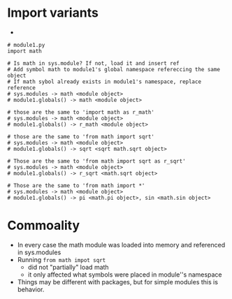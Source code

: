 # Import variants
- 
```
# module1.py
import math

# Is math in sys.module? If not, load it and insert ref
# Add symbol math to module1's global namespace refereccing the same object
# If math sybol already exists in module1's namespace, replace reference
# sys.modules -> math <module object>
# module1.globals() -> math <module object>

# those are the same to 'import math as r_math'
# sys.modules -> math <module object>
# module1.globals() -> r_math <module object>

# those are the same to 'from math import sqrt'
# sys.modules -> math <module object>
# module1.globals() -> sqrt <sqrt math.sqrt object>

# Those are the same to 'from math import sqrt as r_sqrt'
# sys.modules -> math <module object>
# module1.globals() -> r_sqrt <math.sqrt object>

# Those are the same to 'from math import *'
# sys.modules -> math <module object>
# module1.globals() -> pi <math.pi object>, sin <math.sin object>
```

# Commoality
- In every case the math module was loaded into memory and referenced in sys.modules
- Running ```from math impot sqrt```
    - did not "partially" load math
    - it only affected what symbols were placed in module''s namespace
- Things may be different with packages, but for simple modules this is behavior.